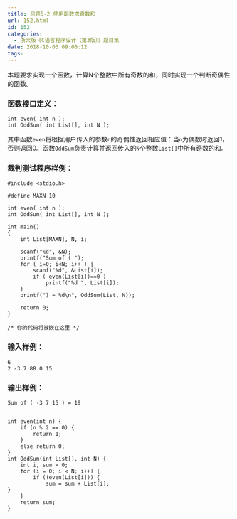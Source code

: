 ```yaml
---
title: 习题5-2 使用函数求奇数和
url: 152.html
id: 152
categories:
  - 浙大版《C语言程序设计（第3版）》题目集
date: 2018-10-03 09:00:12
tags:
---
```


本题要求实现一个函数，计算N个整数中所有奇数的和，同时实现一个判断奇偶性的函数。

### 函数接口定义：

    int even( int n );
    int OddSum( int List[], int N );
    

其中函数`even`将根据用户传入的参数`n`的奇偶性返回相应值：当`n`为偶数时返回1，否则返回0。函数`OddSum`负责计算并返回传入的`N`个整数`List[]`中所有奇数的和。

### 裁判测试程序样例：

    #include <stdio.h>
    
    #define MAXN 10
    
    int even( int n );
    int OddSum( int List[], int N );
    
    int main()
    {    
        int List[MAXN], N, i;
    
        scanf("%d", &N);
        printf("Sum of ( ");
        for ( i=0; i<N; i++ ) {
            scanf("%d", &List[i]);
            if ( even(List[i])==0 )
                printf("%d ", List[i]);
        }
        printf(") = %d\n", OddSum(List, N));
    
        return 0;
    }
    
    /* 你的代码将被嵌在这里 */
    

### 输入样例：

    6
    2 -3 7 88 0 15
    

### 输出样例：

    Sum of ( -3 7 15 ) = 19
    

    int even(int n) {
    	if (n % 2 == 0) {
    		return 1;
    	}
    	else return 0;
    }
    int OddSum(int List[], int N) {
    	int i, sum = 0;
    	for (i = 0; i < N; i++) {
    		if (!even(List[i])) {
    			sum = sum + List[i];
    }
    	}
    	return sum;
    }